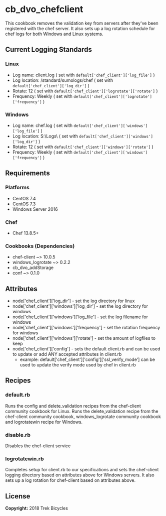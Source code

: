 # cb_dvo_chefclient

This cookbook removes the validation key from servers after they've been registered with the chef server. It also sets up a log rotation schedule for chef logs for both Windows and Linux systems.

## Current Logging Standards

### Linux

- Log name: client.log ( set with `default['chef_client']['log_file']` )
- Log location: /standard/sumologs/chef ( set with `default['chef_client']['log_dir']` )
- Rotate: 12 ( set with `default['chef_client']['logrotate']['rotate']` )
- Frequency: Weekly ( set with `default['chef_client']['logrotate']['frequency']` )

### Windows 

- Log name: chef.log ( set with `default['chef_client']['windows']['log_file']` )
- Log location: S:\Logs\ ( set with `default['chef_client']['windows']['log_dir']` )
- Rotate: 12 ( set with `default['chef_client']['windows']['rotate']` )
- Frequency: Weekly ( set with `default['chef_client']['windows']['frequency']` )

## Requirements

### Platforms

- CentOS 7.4
- CentOS 7.3
- Windows Server 2016

### Chef

- Chef 13.8.5+

### Cookbooks (Dependencies)

- chef-client ~> 10.0.5
- windows_logrotate ~> 0.2.2
- cb_dvo_addStorage
- conf ~> 0.1.0

## Attributes

- node['chef_client']['log_dir'] - set the log directory for linux
- node['chef_client']['windows']['log_dir'] - set the log directory for windows
- node['chef_client']['windows']['log_file'] - set the log filename for windows
- node['chef_client']['windows']['frequency'] - set the rotation frequency for windows
- node['chef_client']['windows']['rotate'] - set the amount of logfiles to keep
- node['chef_client']['config'] - sets the default client.rb and can be used to update or add ANY accepted attributes in client.rb
  - example: default['chef_client']['config']['ssl_verify_mode'] can be used to update the verify mode used by chef in client.rb

## Recipes

### default.rb

Runs the config and delete_validation recipes from the chef-client community cookbook for Linux. Runs the delete_validation recipe from the chef-client community cookbook, windows_logrotate community cookbook and logrotatewin recipe for Windows.

### disable.rb

Disables the chef-client service

### logrotatewin.rb

Completes setup for client.rb to our specifications and sets the chef-client logging directory based on attributes above for Windows servers. It also sets up a log rotation for chef-client based on attributes above.

## License

**Copyright:** 2018 Trek Bicycles
